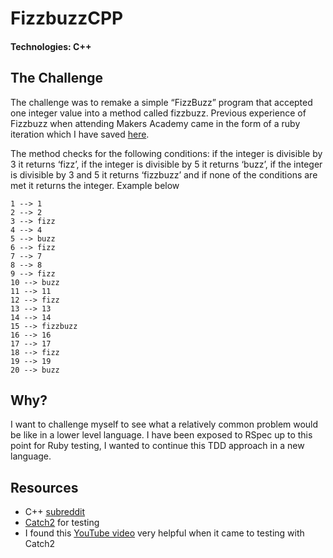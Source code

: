 # FizzbuzzCPP

#### Technologies: C++

## The Challenge ##
The challenge was to remake a simple “FizzBuzz” program that accepted one integer value into a method called fizzbuzz. Previous experience of Fizzbuzz when attending Makers Academy came in the form of a ruby iteration which I have saved [here](https://github.com/scass91/fizzbuzz).

The method checks for the following conditions: if the integer is divisible by 3 it returns ‘fizz’, if the integer is divisible by 5 it returns ‘buzz’, if the integer is divisible by 3 and 5 it returns ‘fizzbuzz’ and if none of the conditions are met it returns the integer. Example below
```shell
1 --> 1
2 --> 2
3 --> fizz
4 --> 4
5 --> buzz
6 --> fizz
7 --> 7
8 --> 8
9 --> fizz
10 --> buzz
11 --> 11
12 --> fizz
13 --> 13
14 --> 14
15 --> fizzbuzz
16 --> 16
17 --> 17
18 --> fizz
19 --> 19
20 --> buzz
```

## Why?
I want to challenge myself to see what a relatively common problem would be like in a lower level language. I have been exposed to RSpec up to this point for Ruby testing, I wanted to continue this TDD approach in a new language.

## Resources
* C++ [subreddit](https://www.reddit.com/r/cpp)
* [Catch2](https://github.com/catchorg/Catch2/blob/master/docs/tutorial.md#top) for testing
* I found this [YouTube video](https://www.youtube.com/watch?v=grC0S6ZK59U) very helpful when it came to testing with Catch2
